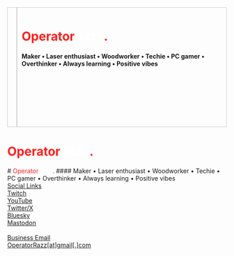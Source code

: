 <div style="display: flex; flex-wrap: wrap;">
  <div style="flex: 0; padding: 10px; box-sizing: border-box; border: 1px solid #ccc;">
    <img src="/assets/images/operatorrazz.png" alt="OperatorRazz" style="border-radius: 50%; width: 250px; height: 250px;" />
  </div>
  <div style="flex: 1; padding: 10px; box-sizing: border-box; border: 1px solid #ccc;">
    <h1><span style="color: #ff201e">Operator</span><span style="color: #ffffff">Razz</span><span style="color: #ff201e">.</span></h1>
    <h4>Maker • Laser enthusiast • Woodworker • Techie • PC gamer • Overthinker • Always learning • Positive vibes</h4>
  </div>
</div>

<div style="display: inline;"><h1><span style="color: #ff201e">Operator</span><span style="color: #ffffff">Razz</span><span style="color: #ff201e">.</span></h1></div>
# <span style="color: #ff201e">Operator</span><span style="color: #ffffff">Razz</span><span style="color: #ff201e">.</span>
#### Maker • Laser enthusiast • Woodworker • Techie • PC gamer • Overthinker • Always learning • Positive vibes<br>
<u>Social Links</u> <br>
<a href="https://www.twitch.tv/operatorrazz">Twitch</a><br>
<a href="https://www.youtube.com/@operatorrazz/">YouTube</a><br>
<a href="https://twitter.com/operatorrazz">Twitter/X</a><br>
<a href="https://bsky.app/profile/operatorrazz.com">Bluesky</a><br>
<a href="https://mastodon.gamedev.place/@OperatorRazz">Mastodon</a>
<br><br>
<u>Business Email</u><br>
<a href="mailto:operatorrazz@gmail.com">OperatorRazz[at]gmail[.]com
